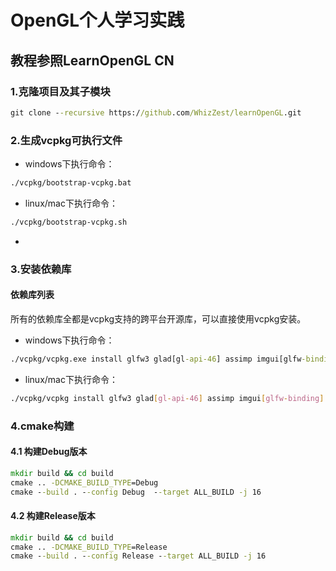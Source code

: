 # OpenGL个人学习实践

## 教程参照LearnOpenGL CN

### 1.克隆项目及其子模块

```bat
git clone --recursive https://github.com/WhizZest/learnOpenGL.git
```

### 2.生成vcpkg可执行文件

- windows下执行命令：
```bat
./vcpkg/bootstrap-vcpkg.bat
```

- linux/mac下执行命令：
```bash
./vcpkg/bootstrap-vcpkg.sh
```

- 

### 3.安装依赖库

#### 依赖库列表
所有的依赖库全都是vcpkg支持的跨平台开源库，可以直接使用vcpkg安装。

- windows下执行命令：
```bat
./vcpkg/vcpkg.exe install glfw3 glad[gl-api-46] assimp imgui[glfw-binding] imgui[opengl3-binding] freetype box2d portaudio libsndfile
```

- linux/mac下执行命令：
```bash
./vcpkg/vcpkg install glfw3 glad[gl-api-46] assimp imgui[glfw-binding] imgui[opengl3-binding] freetype box2d portaudio libsndfile
```

### 4.cmake构建

#### 4.1 构建Debug版本
```bat
mkdir build && cd build
cmake .. -DCMAKE_BUILD_TYPE=Debug
cmake --build . --config Debug  --target ALL_BUILD -j 16
```

#### 4.2 构建Release版本
```bat
mkdir build && cd build
cmake .. -DCMAKE_BUILD_TYPE=Release
cmake --build . --config Release --target ALL_BUILD -j 16
```